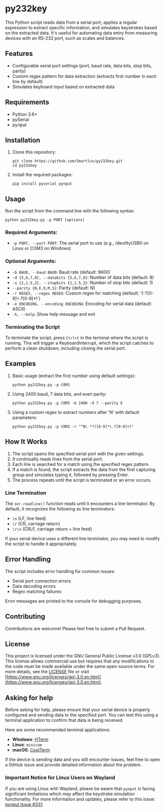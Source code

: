# py232key

This Python script reads data from a serial port, applies a regular expression to extract specific information, and simulates keystrokes based on the extracted data. It's useful for automating data entry from measuring devices with an RS-232 port, such as scales and balances.

## Features

- Configurable serial port settings (port, baud rate, data bits, stop bits, parity)
- Custom regex pattern for data extraction (extracts first number in each line by default)
- Simulates keyboard input based on extracted data

## Requirements

- Python 3.6+
- pySerial
- pynput

## Installation

1. Clone this repository:
   ```
   git clone https://github.com/Smartlux/py232key.git
   cd py232key
   ```

2. Install the required packages:
   ```
   pip install pyserial pynput
   ```

## Usage

Run the script from the command line with the following syntax:

```
python py232key.py -p PORT [options]
```

### Required Arguments:

- `-p PORT, --port PORT`: The serial port to use (e.g., /dev/ttyUSB0 on Linux or COM3 on Windows)

### Optional Arguments:

- `-b BAUD, --baud BAUD`: Baud rate (default: 9600)
- `-d {5,6,7,8}, --databits {5,6,7,8}`: Number of data bits (default: 8)
- `-s {1,1.5,2}, --stopbits {1,1.5,2}`: Number of stop bits (default: 1)
- `--parity {N,E,O,M,S}`: Parity (default: N)
- `-r REGEX, --regex REGEX`: Custom regex for matching (default: '(-?[0-9]+\.?[0-9]*)')
- `-e ENCODING, --encoding ENCODING`: Encoding for serial data (default: ASCII)
- `-h, --help`: Show help message and exit

### Terminating the Script

To terminate the script, press `Ctrl+C` in the terminal where the script is running. This will trigger a KeyboardInterrupt, which the script catches to perform a clean shutdown, including closing the serial port.

## Examples

1. Basic usage (extract the first number using default settings):
   ```
   python py232key.py -p COM3
   ```

2. Using 2400 baud, 7 data bits, and even parity:
   ```
   python py232key.py -p COM3 -b 2400 -d 7 --parity E
   ```

3. Using a custom regex to extract numbers after 'N' with default parameters:
   ```
   python py232key.py -p COM3 -r "^N\ *?([0-9]*\.?[0-9]+)"
   ```

## How It Works

1. The script opens the specified serial port with the given settings.
2. It continually reads lines from the serial port.
3. Each line is searched for a match using the specified regex pattern.
4. If a match is found, the script extracts the data from the first capturing group and simulates typing it, followed by pressing Enter.
5. The process repeats until the script is terminated or an error occurs.

### Line Termination

The `ser.readline()` function reads until it encounters a line terminator. By default, it recognizes the following as line terminators:

- `\n` (LF, line feed)
- `\r` (CR, carriage return)
- `\r\n` (CRLF, carriage return + line feed)

If your serial device uses a different line terminator, you may need to modify the script to handle it appropriately.

## Error Handling

The script includes error handling for common issues:
- Serial port connection errors
- Data decoding errors
- Regex matching failures

Error messages are printed to the console for debugging purposes.

## Contributing

Contributions are welcome! Please feel free to submit a Pull Request.

## License

This project is licensed under the GNU General Public License v3.0 (GPLv3). This license allows commercial use but requires that any modifications to the code must be made available under the same open-source terms. For more details, see the [LICENSE](LICENSE) file or visit [https://www.gnu.org/licenses/gpl-3.0.en.html](https://www.gnu.org/licenses/gpl-3.0.en.html).

## Asking for help

Before asking for help, please ensure that your serial device is properly configured and sending data to the specified port. You can test this using a terminal application to confirm that data is being received.

Here are some recommended terminal applications:

- **Windows**: [HTerm](https://www.der-hammer.info/pages/terminal.html)
- **Linux**: `minicom`
- **macOS**: [CoolTerm](https://freeware.the-meiers.org/)

If the device is sending data and you still encounter issues, feel free to open a GitHub issue and provide detailed information about the problem.

### Important Notice for Linux Users on Wayland

If you are using Linux with Wayland, please be aware that `pynput` is facing significant limitations which may affect the keystroke simulation functionality. For more information and updates, please refer to this issue: [pynput Issue #331](https://github.com/moses-palmer/pynput/issues/331).
